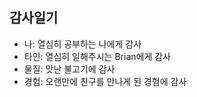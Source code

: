 ## 감사일기

- 나: 열심히 공부하는 나에게 감사
- 타인: 열심히 일해주시는 Brian에게 감사
- 물질: 맛난 불고기에 감사
- 경험: 오랜만에 친구를 만나게 된 경험에 감사
